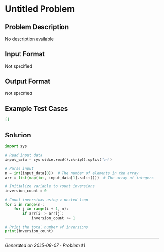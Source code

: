 # Untitled Problem

## Problem Description
No description available

## Input Format
Not specified

## Output Format
Not specified

## Example Test Cases
```json
[]
```

## Solution
```python
import sys

# Read input data
input_data = sys.stdin.read().strip().split('\n')

# Parse input
n = int(input_data[0])  # The number of elements in the array
arr = list(map(int, input_data[1].split()))  # The array of integers

# Initialize variable to count inversions
inversion_count = 0

# Count inversions using a nested loop
for i in range(n):
    for j in range(i + 1, n):
        if arr[i] > arr[j]:
            inversion_count += 1

# Print the total number of inversions
print(inversion_count)
```

---
*Generated on 2025-08-07 - Problem #1*